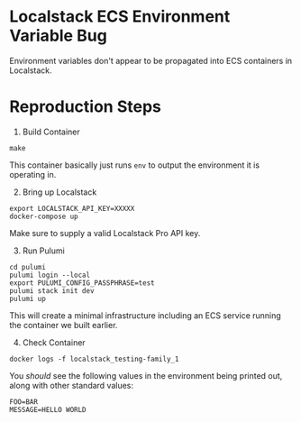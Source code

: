 Localstack ECS Environment Variable Bug
=======================================

Environment variables don't appear to be propagated into ECS containers in Localstack.

# Reproduction Steps

1. Build Container

```
make
```

This container basically just runs `env` to output the environment it is operating in.

2. Bring up Localstack
```
export LOCALSTACK_API_KEY=XXXXX
docker-compose up
```
Make sure to supply a valid Localstack Pro API key.


3. Run Pulumi
```
cd pulumi
pulumi login --local
export PULUMI_CONFIG_PASSPHRASE=test
pulumi stack init dev
pulumi up
```

This will create a minimal infrastructure including an ECS service
running the container we built earlier.

4. Check Container
```
docker logs -f localstack_testing-family_1
```

You _should_ see the following values in the environment being printed
out, along with other standard values:

```
FOO=BAR
MESSAGE=HELLO WORLD
```
